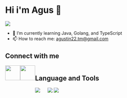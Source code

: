 # Hi i'm Agus 👋





![](https://komarev.com/ghpvc/?username=agustin228)

- 🌱 I’m currently learning Java, Golang, and TypeScript
- 📫 How to reach me: agustin22.tm@gmail.com


## Connect with me
<div style = "display: flex" >
<a href="https://www.linkedin.com/in/agustinus-banjarnahor/" target="_blank"> <img src="https://user-images.githubusercontent.com/105957099/227708835-cee9cb7f-a4d2-4525-b25c-e38d2689e686.png" width="48"></a>
<a href="https://t.me/agustin220801" target="_blank"> <img src="https://user-images.githubusercontent.com/105957099/227708848-2d36210a-cd67-4ec3-891d-7bcb4a70fb4a.png" width="48"></a>
<div/>

## Language and Tools
<!-- Most Used Language -->
  <img src="https://github-readme-stats.vercel.app/api/top-langs?username=agustin228&layout=compact"/>
<!--   Github Stats -->
  <img src="https://github-readme-stats.vercel.app/api?username=agustin228&show_icons=true" style="margin-left: 20px"/>
<!--   Total Contribution -->
  <img src="https://github-readme-streak-stats.herokuapp.com/?user=agustin228"/>
